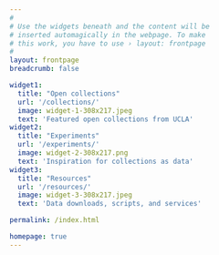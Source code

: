 ```yaml
---
#
# Use the widgets beneath and the content will be
# inserted automagically in the webpage. To make
# this work, you have to use › layout: frontpage
#
layout: frontpage
breadcrumb: false

widget1:
  title: "Open collections"
  url: '/collections/'
  image: widget-1-308x217.jpeg
  text: 'Featured open collections from UCLA'
widget2:
  title: "Experiments"
  url: '/experiments/'
  image: widget-2-308x217.png
  text: 'Inspiration for collections as data'
widget3:
  title: "Resources"
  url: '/resources/'
  image: widget-3-308x217.jpeg
  text: 'Data downloads, scripts, and services'

permalink: /index.html

homepage: true
---
```

